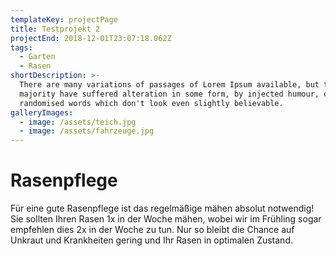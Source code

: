 ```yaml
---
templateKey: projectPage
title: Testprojekt 2
projectEnd: 2018-12-01T23:07:18.062Z
tags:
  - Garten
  - Rasen
shortDescription: >-
  There are many variations of passages of Lorem Ipsum available, but the
  majority have suffered alteration in some form, by injected humour, or
  randomised words which don't look even slightly believable.
galleryImages:
  - image: /assets/teich.jpg
  - image: /assets/fahrzeuge.jpg
---
```


# Rasenpflege

Für eine gute Rasenpflege ist das regelmäßige mähen absolut notwendig! Sie sollten Ihren Rasen 1x in der Woche mähen, wobei wir im Frühling sogar empfehlen dies 2x in der Woche zu tun. Nur so bleibt die Chance auf Unkraut und Krankheiten gering und Ihr Rasen in optimalen Zustand.
